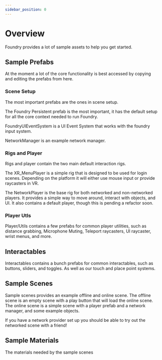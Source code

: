 ```yaml
---
sidebar_position: 0
---
```


# Overview

Foundry provides a lot of sample assets to help you get started. 

## Sample Prefabs
At the moment a lot of the core functionality is best accessed by copying and editing the prefabs from here.

### Scene Setup
The most important prefabs are the ones in scene setup.

The Foundry Persistent prefab is the most important, it has the default setup for all the core context needed to run Foundry.

FoundryUIEventSystem is a UI Event System that works with the foundry input system.

NetworkManager is an example network manager.

### Rigs and Player
Rigs and player contain the two main default interaction rigs. 

The XR_MenuPlayer is a simple rig that is designed to be used for login scenes. Depending on the platform it will either use mouse input or provide raycasters in VR.

The NetworkPlayer is the base rig for both networked and non-networked players. It provides a simple way to move around, interact with objects, and UI.
It also contains a default player, though this is pending a refactor soon.

### Player Utls 
Player/Utils contains a few prefabs for common player utilities, such as distance grabbing, Microphone Muting, Teleport raycasters, UI raycaster, wrist menus, and more.

## Interactables
Interactables contains a bunch prefabs for common interactables, such as buttons, sliders, and toggles. As well as our touch and place point systems.

## Sample Scenes
Sample scenes provides an example offline and online scene.
The offline scene is an empty scene with a play button that will load the online scene.
The online scene is a simple scene with a player prefab and a network manager, and some example objects.

If you have a network provider set up you should be able to try out the networked scene with a friend!

## Sample Materials
The materials needed by the sample scenes
